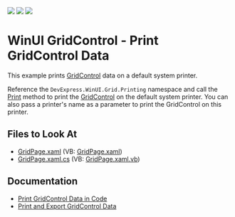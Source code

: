 <!-- default badges list -->
![](https://img.shields.io/endpoint?url=https://codecentral.devexpress.com/api/v1/VersionRange/422864933/21.2.3%2B)
[![](https://img.shields.io/badge/Open_in_DevExpress_Support_Center-FF7200?style=flat-square&logo=DevExpress&logoColor=white)](https://supportcenter.devexpress.com/ticket/details/T1040668)
[![](https://img.shields.io/badge/📖_How_to_use_DevExpress_Examples-e9f6fc?style=flat-square)](https://docs.devexpress.com/GeneralInformation/403183)
<!-- default badges end -->
# WinUI GridControl - Print GridControl Data

This example prints [GridControl](https://docs.devexpress.com/WinUI/DevExpress.WinUI.Grid.GridControl) data on a default system printer.

Reference the `DevExpress.WinUI.Grid.Printing` namespace and call the [Print](https://docs.devexpress.com/WinUI/DevExpress.WinUI.Grid.Printing.GridControlPrintExtensions.Print(DevExpress.WinUI.Grid.GridControl-System.String)) method to print the [GridControl](https://docs.devexpress.com/WinUI/DevExpress.WinUI.Grid.GridControl) on the default system printer. You can also pass a printer's name as a parameter to print the GridControl on this printer.

<!-- default file list -->
## Files to Look At

- [GridPage.xaml](./CS/PrintGridControl/PrintGridControl/Views/GridPage.xaml) (VB: [GridPage.xaml](./VB/PrintGridControl/PrintGridControl/Views/GridPage.xaml))
- [GridPage.xaml.cs](./CS/PrintGridControl/PrintGridControl/Views/GridPage.xaml.cs) (VB: [GridPage.xaml.vb](./CS/PrintGridControl/PrintGridControl/Views/GridPage.xaml.vb))
<!-- default file list end -->

## Documentation

- [Print GridControl Data in Code](https://docs.devexpress.com/WinUI/403345/controls/data-grid/print-export#print-data-in-code)
- [Print and Export GridControl Data](https://docs.devexpress.com/WinUI/403345/controls/data-grid/print-export)
